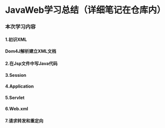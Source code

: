 # JavaWeb学习总结（详细笔记在仓库内）

### 本次学习内容

#### 1.初识XML

**Dom4J解析建立XML文档**

#### 2.在Jsp文件中写Java代码

#### 3.Session

#### 4.Application

#### 5.Servlet

#### 6.Web.xml

#### 7.请求转发和重定向

